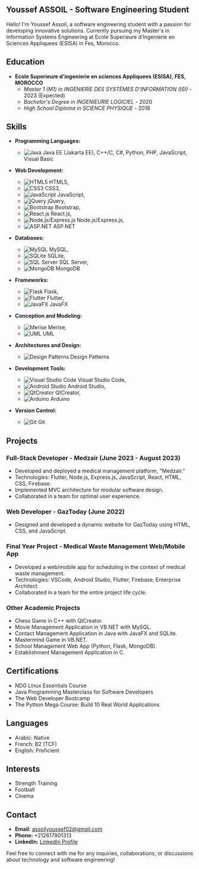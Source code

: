 ## Youssef ASSOIL - Software Engineering Student

Hello! I'm Youssef Assoil, a software engineering student with a passion for developing innovative solutions. Currently pursuing my Master's in Information Systems Engineering at Ecole Superieure d’Ingenierie en Sciences Appliquees (ESISA) in Fes, Morocco.

## Education

- **Ecole Superieure d’ingenierie en sciences Appliquees (ESISA), FES, MOROCCO**
  - *Master 1 (M1) in INGÉNIERIE DES SYSTÈMES D'INFORMATION (ISI)* - 2023 (Expected)
  - *Bachelor's Degree in INGENIEURIE LOGICIEL* - 2020
  - *High School Diploma in SCIENCE PHYSIQUE* - 2018

## Skills

- **Programming Languages:** 
  - ![Java](https://raw.githubusercontent.com/devicons/devicon/master/icons/java/java-original.svg) Java EE (Jakarta EE), C++/C, C#, Python, PHP, JavaScript, Visual Basic

- **Web Development:** 
  - ![HTML5](https://raw.githubusercontent.com/devicons/devicon/master/icons/html5/html5-original-wordmark.svg) HTML5, 
  - ![CSS3](https://raw.githubusercontent.com/devicons/devicon/master/icons/css3/css3-original-wordmark.svg) CSS3, 
  - ![JavaScript](https://raw.githubusercontent.com/devicons/devicon/master/icons/javascript/javascript-original.svg) JavaScript, 
  - ![jQuery](https://raw.githubusercontent.com/devicons/devicon/master/icons/jquery/jquery-original-wordmark.svg) jQuery, 
  - ![Bootstrap](https://raw.githubusercontent.com/devicons/devicon/master/icons/bootstrap/bootstrap-plain-wordmark.svg) Bootstrap, 
  - ![React.js](https://raw.githubusercontent.com/devicons/devicon/master/icons/react/react-original-wordmark.svg) React.js, 
  - ![Node.js/Express.js](https://raw.githubusercontent.com/devicons/devicon/master/icons/nodejs/nodejs-original-wordmark.svg) Node.js/Express.js, 
  - ![ASP.NET](https://raw.githubusercontent.com/devicons/devicon/master/icons/dot-net/dot-net-original-wordmark.svg) ASP.NET

- **Databases:** 
  - ![MySQL](https://raw.githubusercontent.com/devicons/devicon/master/icons/mysql/mysql-original-wordmark.svg) MySQL, 
  - ![SQLite](https://www.vectorlogo.zone/logos/sqlite/sqlite-icon.svg) SQLite, 
  - ![SQL Server](https://www.svgrepo.com/show/303229/microsoft-sql-server-logo.svg) SQL Server, 
  - ![MongoDB](https://raw.githubusercontent.com/devicons/devicon/master/icons/mongodb/mongodb-original-wordmark.svg) MongoDB

- **Frameworks:** 
  - ![Flask](https://www.vectorlogo.zone/logos/pocoo_flask/pocoo_flask-icon.svg) Flask, 
  - ![Flutter](https://www.vectorlogo.zone/logos/flutterio/flutterio-icon.svg) Flutter, 
  - ![JavaFX](https://upload.wikimedia.org/wikipedia/commons/2/2e/JavaFX_Logo.png) JavaFX

- **Conception and Modeling:** 
  - ![Merise](https://image.flaticon.com/icons/png/512/29/29861.png) Merise, 
  - ![UML](https://www.omg.org/spec/UML/2.5/images/uml2-transparent-75px.png) UML

- **Architectures and Design:** 
  - ![Design Patterns](https://image.flaticon.com/icons/png/512/3577/3577324.png) Design Patterns

- **Development Tools:** 
  - ![Visual Studio Code](https://raw.githubusercontent.com/devicons/devicon/master/icons/visualstudio/visualstudio-plain-wordmark.svg) Visual Studio Code, 
  - ![Android Studio](https://developer.android.com/studio/images/studio-icon.svg) Android Studio, 
  - ![QtCreator](https://upload.wikimedia.org/wikipedia/commons/0/0b/Qt_logo_2016.svg) QtCreator, 
  - ![Arduino](https://cdn.worldvectorlogo.com/logos/arduino-1.svg) Arduino

- **Version Control:** 
  - ![Git](https://www.vectorlogo.zone/logos/git-scm/git-scm-icon.svg) Git


## Projects

### Full-Stack Developer - Medzair (June 2023 - August 2023)

- Developed and deployed a medical management platform, "Medzair."
- Technologies: Flutter, Node.js, Express.js, JavaScript, React, HTML, CSS, Firebase.
- Implemented MVC architecture for modular software design.
- Collaborated in a team for optimal user experience.

### Web Developer - GazToday (June 2022)

- Designed and developed a dynamic website for GazToday using HTML, CSS, and JavaScript.

### Final Year Project - Medical Waste Management Web/Mobile App

- Developed a web/mobile app for scheduling in the context of medical waste management.
- Technologies: VSCode, Android Studio, Flutter, Firebase, Enterprise Architect.
- Collaborated in a team for the entire project life cycle.

### Other Academic Projects

- Chess Game in C++ with QtCreator.
- Movie Management Application in VB.NET with MySQL.
- Contact Management Application in Java with JavaFX and SQLite.
- Mastermind Game in VB.NET.
- School Management Web App (Python, Flask, MongoDB).
- Establishment Management Application in C.

## Certifications

- NDG Linux Essentials Course
- Java Programming Masterclass for Software Developers
- The Web Developer Bootcamp
- The Python Mega Course: Build 10 Real World Applications

## Languages

- Arabic: Native
- French: B2 (TCF)
- English: Proficient

## Interests

- Strength Training
- Football
- Cinema

## Contact

- **Email:** assoilyoussef02@gmail.com
- **Phone:** +212617901313
- **LinkedIn:** [LinkedIn Profile](https://www.linkedin.com/in/assoilyoussef)

Feel free to connect with me for any inquiries, collaborations, or discussions about technology and software engineering!

<!--
**youssef-ASSOIL/youssef-ASSOIL** is a ✨ _special_ ✨ repository because its `README.md` (this file) appears on your GitHub profile.

Here are some ideas to get you started:

- 🔭 I’m currently working on ...
- 🌱 I’m currently learning ...
- 👯 I’m looking to collaborate on ...
- 🤔 I’m looking for help with ...
- 💬 Ask me about ...
- 📫 How to reach me: ...
- 😄 Pronouns: ...
- ⚡ Fun fact: ...
-->
